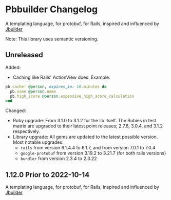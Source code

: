 # Pbbuilder Changelog

A templating language, for protobuf, for Rails, inspired and influenced by [Jbuilder](https://github.com/rails/jbuilder)

Note: This library uses semantic versioning.

## Unreleased

Added:

- Caching like Rails' ActionView does. Example:

```ruby
pb.cache! @person, expires_in: 10.minutes do
  pb.name @person.name
  pb.high_score @person.expensive_high_score_calculation
end
```

Changed:

- Ruby upgrade: From 3.1.0 to 3.1.2 for the lib itself. The Rubies in test matrix are upgraded to their latest point
  releases; 2.7.6, 3.0.4, and 3.1.2 respectively.
- Library upgrade: All gems are updated to the latest possible version. Most notable upgrades:
  - `rails` from version 6.1.4.4 to 6.1.7, and from version 7.0.1 to 7.0.4
  - `google-protobuf` from version 3.19.2 to 3.21.7 (for both rails versions)
  - `bundler` from version 2.3.4 to 2.3.22

## 1.12.0 Prior to 2022-10-14

A templating language, for protobuf, for Rails, inspired and influenced by [Jbuilder](https://github.com/rails/jbuilder)
